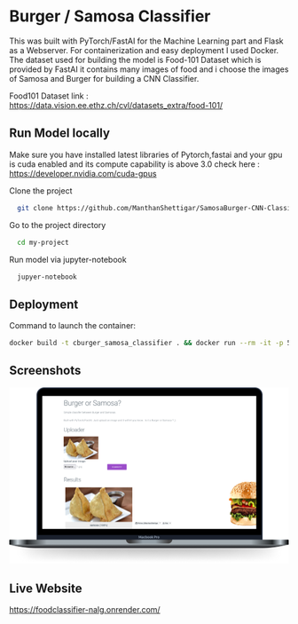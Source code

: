 
# Burger / Samosa Classifier

This was built with PyTorch/FastAI for the Machine Learning part and Flask as a Webserver. 
For containerization and easy deployment I used Docker.
The dataset used for building the model is Food-101 Dataset which is provided by FastAI
it contains many images of food and i choose the images of Samosa and Burger for building a CNN Classifier.

Food101 Dataset link : https://data.vision.ee.ethz.ch/cvl/datasets_extra/food-101/

## Run Model locally 

Make sure you have installed latest libraries of Pytorch,fastai and your gpu is cuda enabled and its compute capability is above 3.0
check here : https://developer.nvidia.com/cuda-gpus

Clone the project

```bash
  git clone https://github.com/ManthanShettigar/SamosaBurger-CNN-Classifier.git
```

Go to the project directory

```bash
  cd my-project
```

Run model via jupyter-notebook

```bash
  jupyer-notebook
```

  
## Deployment

Command to launch the container:
```bash
docker build -t cburger_samosa_classifier . && docker run --rm -it -p 5000:5000 burger_samosa_classifier

```

  
## Screenshots

![App Screenshot](Burger-or-Samosa.png)


## Live Website

https://foodclassifier-nalg.onrender.com/

